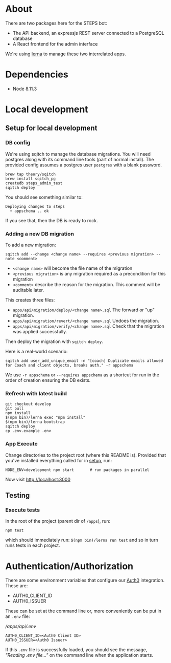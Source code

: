 # About

There are two packages here for the STEPS bot:

* The API backend, an expressjs REST server connected to a PostgreSQL database
* A React frontend for the admin interface

We're using [lerna](https://lernajs.io/) to manage these two interrelated apps.

# Dependencies

* Node 8.11.3

# Local development

## Setup for local development

### DB config

We're using sqitch to manage the database migrations.
You will need postgres along with its command line tools (part of normal install).
The provided config assumes a postgres user `postgres` with a blank password.

```
brew tap theory/sqitch
brew install sqitch_pg
createdb steps_admin_test
sqitch deploy
```

You should see something similar to:

```
Deploying changes to steps
  + appschema .. ok
```

If you see that, then the DB is ready to rock.

### Adding a new DB migration

To add a new migration:

```
sqitch add --change <change name> --requires <previous migration> --note <comment>
```

- `<change name>` will become the file name of the migration
- `<previous migration>` is any migration required as a precondition for this migration
- `<comment>` describe the reason for the migration. This comment will be auditable later.

This creates three files:

- `apps/api/migration/deploy/<change name>.sql` The forward or "up" migration.
- `apps/api/migration/revert/<change name>.sql` Undoes the migration.
- `apps/api/migration/verify/<change name>.sql` Check that the migration was applied successfully.

Then deploy the migration with `sqitch deploy`.

Here is a real-world scenario:

```
sqitch add user_add_unique_email -n "[coach] Duplicate emails allowed for Coach and client objects, breaks auth." -r appschema
```

We use `-r appschema` or `--requires appschema` as a shortcut for run in the order of creation ensuring the DB exists.

### Refresh with latest build

```
git checkout develop
git pull
npm install
$(npm bin)/lerna exec "npm install"
$(npm bin)/lerna bootstrap
sqitch deploy
cp .env.example .env
```

### App Execute
Change directories to the project root (where this README is).
Provided that you've installed everything called for in [setup](#setup), run:

```
NODE_ENV=development npm start       # run packages in parallel
```

Now visit <http://localhost:3000>

## Testing

### Execute tests

In the root of the project (parent dir of `/apps`), run:

```
npm test
```

which should immediately run:
`$(npm bin)/lerna run test` and so in turn runs tests in each project.

# Authentication/Authorization

There are some environment variables that configure our [Auth0](https://auth0.com/)
integration. These are:

* AUTH0_CLIENT_ID
* AUTH0_ISSUER

These can be set at the command line or, more conveniently can be put in an
`.env` file:

_/apps/api/.env_
```
AUTH0_CLIENT_ID=<Auth0 Client ID>
AUTH0_ISSUER=<Auth0 Issuer>
```

If this `.env` file is successfully loaded, you should see the message,
_"Reading .env file..."_ on the command line when the application starts.
